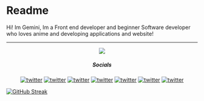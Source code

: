 # Readme 



<p align="center"> 
  
Hi! Im Gemini, Im a Front end developer and beginner Software developer who loves anime and developing applications and website!</p>
 <hr>
 
 
 <p align="center">
  <a href="https://skillicons.dev">
    <img src="https://skillicons.dev/icons?i=html,css,js,cs,ae,pr,au" />
  </a>
</p>


<h5 align= "center"> Socials </h5>

<p align="center"

[![twitter](https://socialize-md.vercel.app/api/badge/discord)](https://twitter.com/your_handle)
[![twitter](https://socialize-md.vercel.app/api/badge/youtube)](https://twitter.com/your_handle)
[![twitter](https://socialize-md.vercel.app/api/badge/twitter)](https://twitter.com/your_handle)
[![twitter](https://socialize-md.vercel.app/api/badge/linkedin)](https://twitter.com/your_handle)
[![twitter](https://socialize-md.vercel.app/api/badge/mail)](https://twitter.com/your_handle)
[![twitter](https://socialize-md.vercel.app/api/badge/instagram)](https://twitter.com/your_handle)
   [![twitter](https://socialize-md.vercel.app/api/badge/web)](https://twitter.com/your_handle)
     
   </p>

[![GitHub Streak](https://streak-stats.demolab.com?user=Geminiixd&theme=dark)](https://git.io/streak-stats)
  

